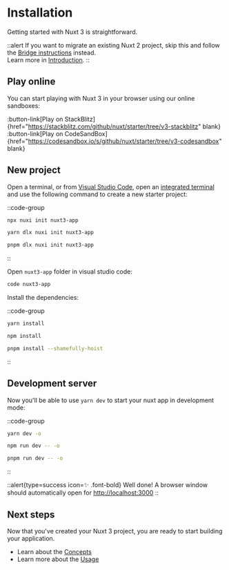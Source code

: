 # Installation

Getting started with Nuxt 3 is straightforward.

::alert
If you want to migrate an existing Nuxt 2 project, skip this and follow the [Bridge instructions](/getting-started/bridge) instead.<br>
Learn more in [Introduction](/getting-started/introduction).
::

## Play online

You can start playing with Nuxt 3 in your browser using our online sandboxes:

:button-link[Play on StackBlitz]{href="https://stackblitz.com/github/nuxt/starter/tree/v3-stackblitz" blank}
:button-link[Play on CodeSandBox]{href="https://codesandbox.io/s/github/nuxt/starter/tree/v3-codesandbox" blank}

## New project

Open a terminal, or from [Visual Studio Code](https://code.visualstudio.com/), open an [integrated terminal](https://code.visualstudio.com/docs/editor/integrated-terminal) and use the following command to create a new starter project:

::code-group

```bash [npx]
npx nuxi init nuxt3-app
```

```bash [yarn2]
yarn dlx nuxi init nuxt3-app
```

```bash [pnpm]
pnpm dlx nuxi init nuxt3-app
```

::

Open `nuxt3-app` folder in visual studio code:

```bash
code nuxt3-app
```

Install the dependencies:

::code-group

```bash [yarn]
yarn install
```

```bash [npm]
npm install
```

```bash [pnpm]
pnpm install --shamefully-hoist
```

::

## Development server

Now you'll be able to use `yarn dev` to start your nuxt app in development mode:

::code-group

```bash [yarn]
yarn dev -o
```

```bash [npm]
npm run dev -- -o
```

```bash [pnpm]
pnpm run dev -- -o
```

::

::alert{type=success icon=✨ .font-bold}
Well done! A browser window should automatically open for <http://localhost:3000>
::

## Next steps

Now that you've created your Nuxt 3 project, you are ready to start building your application.

- Learn about the [Concepts](/concepts)
- Learn more about the [Usage](/docs)
